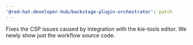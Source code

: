 ```yaml
---
'@red-hat-developer-hub/backstage-plugin-orchestrator': patch
---
```


Fixes the CSP issues caused by integration with the kie-tools editor. We newly show just the workflow source code.
